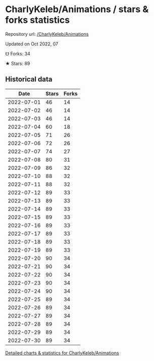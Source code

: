 # CharlyKeleb/Animations / stars & forks statistics

Repository url: [/CharlyKeleb/Animations](https://github.com/CharlyKeleb/Animations)

Updated on Oct 2022, 07

☋ Forks: 34

★ Stars: 89

## Historical data
| Date | Stars | Forks |
|------|-------|-------|
| 2022-07-01 | 46 | 14 | 
| 2022-07-02 | 46 | 14 | 
| 2022-07-03 | 46 | 14 | 
| 2022-07-04 | 60 | 18 | 
| 2022-07-05 | 71 | 26 | 
| 2022-07-06 | 72 | 26 | 
| 2022-07-07 | 74 | 27 | 
| 2022-07-08 | 80 | 31 | 
| 2022-07-09 | 86 | 32 | 
| 2022-07-10 | 88 | 32 | 
| 2022-07-11 | 88 | 32 | 
| 2022-07-12 | 89 | 33 | 
| 2022-07-13 | 89 | 33 | 
| 2022-07-14 | 89 | 33 | 
| 2022-07-15 | 89 | 33 | 
| 2022-07-16 | 89 | 33 | 
| 2022-07-17 | 89 | 33 | 
| 2022-07-18 | 89 | 33 | 
| 2022-07-19 | 89 | 33 | 
| 2022-07-20 | 90 | 34 | 
| 2022-07-21 | 90 | 34 | 
| 2022-07-22 | 90 | 34 | 
| 2022-07-23 | 90 | 34 | 
| 2022-07-24 | 90 | 34 | 
| 2022-07-25 | 89 | 34 | 
| 2022-07-26 | 89 | 34 | 
| 2022-07-27 | 89 | 34 | 
| 2022-07-28 | 89 | 34 | 
| 2022-07-29 | 89 | 34 | 
| 2022-07-30 | 89 | 34 | 


[Detailed charts & statistics for CharlyKeleb/Animations](https://reviewgithub.com/rep/CharlyKeleb/Animations)
